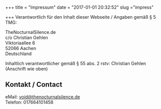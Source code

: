 +++
title = "Impressum"
date = "2017-01-01 20:32:52"
slug ="impress"

+++
Verantwortlich für den Inhalt dieser Webseite / Angaben gemäß § 5 TMG:

TheNocturnalSilence.de  
c/o Christian Gehlen  
Viktoriaallee 6  
52066 Aachen  
Deutschland  

Inhaltlich verantwortlicher gemäß § 55 abs. 2 rstv: Christian Gehlen (Anschrift wie oben)  

## Kontakt / Contact  
eMail: [void@thenocturnalsilence.de](mailto:void@thenocturnalsilence.de)  
Telefon: 017664101458  
